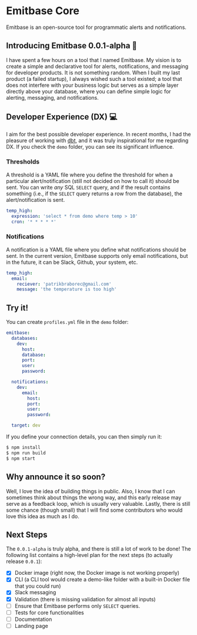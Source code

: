 # Emitbase Core

Emitbase is an open-source tool for programmatic alerts and notifications.

## Introducing Emitbase 0.0.1-alpha 🚀

I have spent a few hours on a tool that I named Emitbase. My vision is to create a simple and declarative tool for alerts, notifications, and messaging for developer products. It is not something random. When I built my last product (a failed startup), I always wished such a tool existed; a tool that does not interfere with your business logic but serves as a simple layer directly above your database, where you can define simple logic for alerting, messaging, and notifications.

## Developer Experience (DX) 💻

I aim for the best possible developer experience. In recent months, I had the pleasure of working with [dbt](https://www.getdbt.com/), and it was truly inspirational for me regarding DX. If you check the `demo` folder, you can see its significant influence.

### Thresholds

A threshold is a YAML file where you define the threshold for when a particular alert/notification (still not decided on how to call it) should be sent. You can write *any* SQL `SELECT` query, and if the result contains something (i.e., if the `SELECT` query returns a row from the database), the alert/notification is sent.

```yaml
temp_high:
  expression: 'select * from demo where temp > 10'
  cron: '* * * * *'
```

### Notifications

A notification is a YAML file where you define what notifications should be sent. In the current version, Emitbase supports only email notifications, but in the future, it can be Slack, Github, your system, etc.

```yaml
temp_high:
  email:
    reciever: 'patrikbraborec@gmail.com'
    message: 'the temperature is too high'
```

## Try it!

You can create `profiles.yml` file in the `demo` folder:

```yaml
emitbase:
  databases:
    dev:
      host: 
      database: 
      port: 
      user: 
      password: 

  notifications:
    dev:
      email:
        host: 
        port: 
        user: 
        password: 

  target: dev
```

If you define your connection details, you can then simply run it:

```bash
$ npm install
$ npm run build
$ npm start
```
## Why announce it so soon?

Well, I love the idea of building things in public. Also, I know that I can sometimes think about things the wrong way, and this early release may serve as a feedback loop, which is usually very valuable. Lastly, there is still some chance (though small) that I will find some contributors who would love this idea as much as I do.

## Next Steps

The `0.0.1-alpha` is truly alpha, and there is still a lot of work to be done! The following list contains a high-level plan for the next steps (to actually release `0.0.1`):

- [x] Docker image (right now, the Docker image is not working properly)
- [x] CLI (a CLI tool would create a demo-like folder with a built-in Docker file that you could run)
- [x] Slack messaging
- [x] Validation (there is missing validation for almost all inputs)
- [ ] Ensure that Emitbase performs only `SELECT` queries.
- [ ] Tests for core functionalities
- [ ] Documentation
- [ ] Landing page
